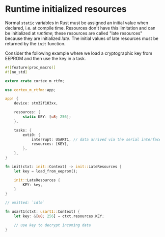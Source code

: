 # Runtime initialized resources

Normal `static` variables in Rust must be assigned an initial value when declared, i.e. at compile
time. Resources don't have this limitation and can be initialized at *runtime*; these resources are
called "late resources" because they are initialized *late*. The initial values of late resources
must be returned by the `init` function.

Consider the following example where we load a cryptographic key from EEPROM and then use the key in
a task.

``` rust
#![feature(proc_macro)]
#![no_std]

extern crate cortex_m_rtfm;

use cortex_m_rtfm::app;

app! {
    device: stm32f103xx,

    resources: {
        static KEY: [u8; 256];
    },

    tasks: {
        exti0: {
            interrupt: USART1, // data arrived via the serial interface
            resources: [KEY],
        },
    },
}

fn init(ctxt: init::Context) -> init::LateResources {
    let key = load_from_eeprom();

    init::LateResources {
        KEY: key,
    }
}

// omitted: `idle`

fn usart1(ctxt: usart1::Context) {
    let key: &[u8; 256] = ctxt.resources.KEY;

    // use key to decrypt incoming data
}
```
